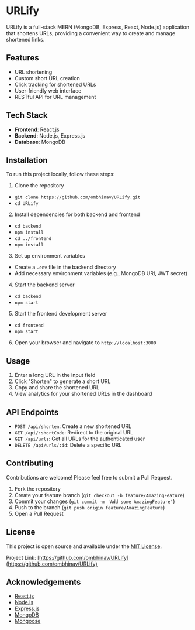 # URLify

URLify is a full-stack MERN (MongoDB, Express, React, Node.js) application that shortens URLs, providing a convenient way to create and manage shortened links.

## Features

- URL shortening
- Custom short URL creation
- Click tracking for shortened URLs
- User-friendly web interface
- RESTful API for URL management

## Tech Stack

- **Frontend**: React.js
- **Backend**: Node.js, Express.js
- **Database**: MongoDB


## Installation

To run this project locally, follow these steps:

1. Clone the repository
- `git clone https://github.com/ombhinav/URLify.git`
- `cd URLify`

2. Install dependencies for both backend and frontend
- `cd backend`
- `npm install`
- `cd ../frontend`
- `npm install`

3. Set up environment variables
- Create a `.env` file in the backend directory
- Add necessary environment variables (e.g., MongoDB URI, JWT secret)

4. Start the backend server
- `cd backend`
- `npm start`

5. Start the frontend development server
- `cd frontend`
- `npm start`
  
6. Open your browser and navigate to `http://localhost:3000`

## Usage

1. Enter a long URL in the input field
2. Click "Shorten" to generate a short URL
3. Copy and share the shortened URL
4. View analytics for your shortened URLs in the dashboard

## API Endpoints

- `POST /api/shorten`: Create a new shortened URL
- `GET /api/:shortCode`: Redirect to the original URL
- `GET /api/urls`: Get all URLs for the authenticated user
- `DELETE /api/urls/:id`: Delete a specific URL

## Contributing

Contributions are welcome! Please feel free to submit a Pull Request.

1. Fork the repository
2. Create your feature branch (`git checkout -b feature/AmazingFeature`)
3. Commit your changes (`git commit -m 'Add some AmazingFeature'`)
4. Push to the branch (`git push origin feature/AmazingFeature`)
5. Open a Pull Request

## License

This project is open source and available under the [MIT License](LICENSE).

Project Link: [https://github.com/ombhinav/URLify](https://github.com/ombhinav/URLify)

## Acknowledgements

- [React.js](https://reactjs.org/)
- [Node.js](https://nodejs.org/)
- [Express.js](https://expressjs.com/)
- [MongoDB](https://www.mongodb.com/)
- [Mongoose](https://mongoosejs.com/)
